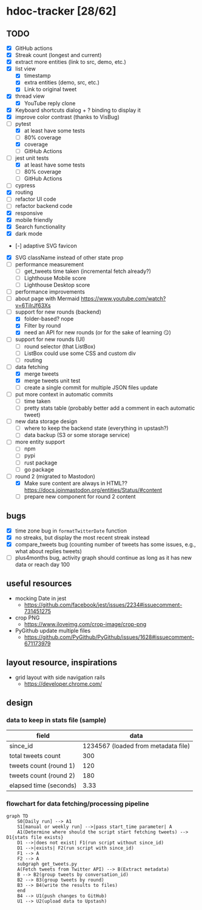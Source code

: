 # hdoc-tracker [28/62]

## TODO

- [x] GitHub actions
- [x] Streak count (longest and current)
- [x] extract more entities (link to src, demo, etc.)
- [x] list view
  - [x] timestamp
  - [x] extra entities (demo, src, etc.)
  - [x] Link to original tweet
- [x] thread view
  - [x] YouTube reply clone
- [x] Keyboard shortcuts dialog + ? binding to display it
- [x] improve color contrast (thanks to VisBug)
- [ ] pytest
  - [x] at least have some tests
  - [ ] 80% coverage
  - [x] coverage
  - [ ] GitHub Actions
- [ ] jest unit tests
  - [x] at least have some tests
  - [ ] 80% coverage
  - [ ] GitHub Actions
- [ ] cypress
- [x] routing
- [ ] refactor UI code
- [ ] refactor backend code
- [x] responsive
- [x] mobile friendly
- [x] Search functionality
- [x] dark mode
- [-] adaptive SVG favicon
- [x] SVG className instead of other state prop
- [ ] performance measurement
  - [ ] get_tweets time taken (incremental fetch already?)
  - [ ] Lighthouse Mobile score
  - [ ] Lighthouse Desktop score
- [ ] performance improvements
- [ ] about page with Mermaid https://www.youtube.com/watch?v=6TiIrJf63Xs
- [ ] support for new rounds (backend)
  - [x] folder-based? nope
  - [x] Filter by round
  - [x] need an API for new rounds (or for the sake of learning 😏)
- [ ] support for new rounds (UI)
  - [ ] round selector (that ListBox)
  - [ ] ListBox could use some CSS and custom div
  - [ ] routing
- [ ] data fetching
  - [x] merge tweets
  - [x] merge tweets unit test
  - [ ] create a single commit for multiple JSON files update
- [ ] put more context in automatic commits
  - [ ] time taken
  - [ ] pretty stats table (probably better add a comment in each automatic tweet)
- [ ] new data storage design
  - [ ] where to keep the backend state (everything in upstash?)
  - [ ] data backup (S3 or some storage service)
- [ ] more entity support
  - [ ] npm
  - [ ] pypi
  - [ ] rust package
  - [ ] go package
- [ ] round 2 (migrated to Mastodon)
  - [x] Make sure content are always in HTML?? https://docs.joinmastodon.org/entities/Status/#content
  - [ ] prepare new component for round 2 content

## bugs

- [x] time zone bug in `formatTwitterDate` function
- [x] no streaks, but display the most recent streak instead
- [x] compare_tweets bug (counting number of tweets has some issues, e.g., what about replies tweets)
- [ ] plus4months bug, activity graph should continue as long as it has new data or reach day 100

## useful resources

- mocking Date in jest
  - https://github.com/facebook/jest/issues/2234#issuecomment-731451275
- crop PNG
  - https://www.iloveimg.com/crop-image/crop-png
- PyGithub update multiple files
  - https://github.com/PyGithub/PyGithub/issues/1628#issuecomment-671173979

## layout resource, inspirations

- grid layout with side navigation rails
  - https://developer.chrome.com/

## design

### data to keep in stats file (sample)

| field                  | data                                |
| ---------------------- | ----------------------------------- |
| since_id               | 1234567 (loaded from metadata file) |
| total tweets count     | 300                                 |
| tweets count (round 1) | 120                                 |
| tweets count (round 2) | 180                                 |
| elapsed time (seconds) | 3.33                                |

### flowchart for data fetching/processing pipeline

```mermaid
graph TD
    S0[Daily run] --> A1
    S1[manual or weekly run] -->|pass start_time parameter| A
    A1(Determine where should the script start fetching tweets) --> D1{stats file exists}
    D1 -->|does not exist| F1(run script without since_id)
    D1 -->|exists| F2(run script with since_id)
    F1 --> A
    F2 --> A
    subgraph get_tweets.py
    A(Fetch tweets from Twitter API) --> B(Extract metadata)
    B --> B2(group tweets by conversation_id)
    B2 --> B3(group tweets by round)
    B3 --> B4(write the results to files)
    end
    B4 --> U1(push changes to GitHub)
    U1 --> U2(upload data to Upstash)
```
